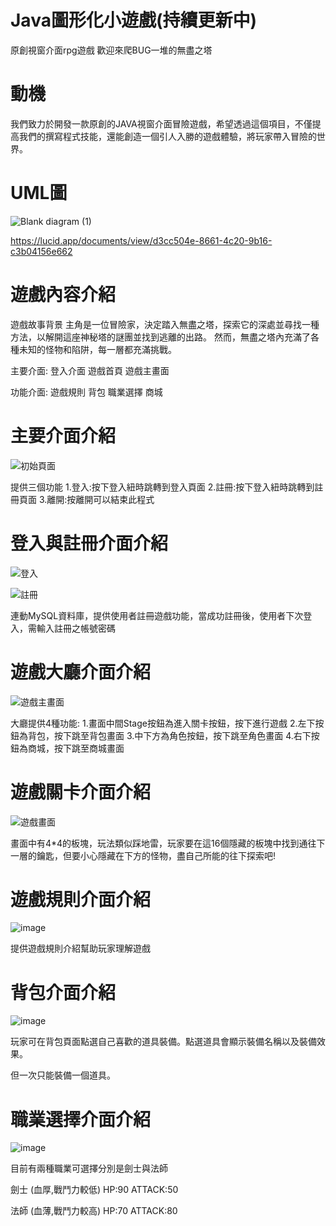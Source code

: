 # Java圖形化小遊戲(持續更新中)
原創視窗介面rpg遊戲
歡迎來爬BUG一堆的無盡之塔


# 動機
我們致力於開發一款原創的JAVA視窗介面冒險遊戲，希望透過這個項目，不僅提高我們的撰寫程式技能，還能創造一個引人入勝的遊戲體驗，將玩家帶入冒險的世界。

# UML圖
![Blank diagram (1)](https://github.com/eric-jhu/TeamJavaProject/assets/140996895/c6b54996-52c7-4ffe-9b3f-ea6bedc71ca3)


https://lucid.app/documents/view/d3cc504e-8661-4c20-9b16-c3b04156e662



# 遊戲內容介紹

  遊戲故事背景
        主角是一位冒險家，決定踏入無盡之塔，探索它的深處並尋找一種方法，以解開這座神秘塔的謎團並找到逃離的出路。
        然而，無盡之塔內充滿了各種未知的怪物和陷阱，每一層都充滿挑戰。

  主要介面:
    登入介面
    遊戲首頁
    遊戲主畫面

  功能介面:
    遊戲規則
    背包
    職業選擇
    商城

# 主要介面介紹

![初始頁面](https://github.com/eric-jhu/TeamJavaProject/assets/65153061/5c7f251f-4589-4f2b-81a5-247bd186e482)

 提供三個功能
    1.登入:按下登入紐時跳轉到登入頁面
    2.註冊:按下登入紐時跳轉到註冊頁面
    3.離開:按離開可以結束此程式

# 登入與註冊介面介紹 

![登入](https://github.com/eric-jhu/TeamJavaProject/assets/65153061/68b9ccb5-bf81-4520-a962-3c206973ca99)

![註冊](https://github.com/eric-jhu/TeamJavaProject/assets/65153061/d4a00fbe-c5fd-438b-a1e4-b42433bbef92)

連動MySQL資料庫，提供使用者註冊遊戲功能，當成功註冊後，使用者下次登入，需輸入註冊之帳號密碼

# 遊戲大廳介面介紹

![遊戲主畫面](https://github.com/eric-jhu/TeamJavaProject/assets/65153061/62b70dde-25f0-4e0d-b332-63f6b0df03dc)

  大廳提供4種功能:
    1.畫面中間Stage按鈕為進入關卡按鈕，按下進行遊戲
    2.左下按鈕為背包，按下跳至背包畫面
    3.中下方為角色按鈕，按下跳至角色畫面
    4.右下按鈕為商城，按下跳至商城畫面

# 遊戲關卡介面介紹

![遊戲畫面](https://github.com/eric-jhu/TeamJavaProject/assets/65153061/886ec0d0-b212-41e4-b1c0-52af7c178876)

畫面中有4*4的板塊，玩法類似踩地雷，玩家要在這16個隱藏的板塊中找到通往下一層的鑰匙，但要小心隱藏在下方的怪物，盡自己所能的往下探索吧!

# 遊戲規則介面介紹 

 ![image](https://github.com/eric-jhu/TeamJavaProject/assets/65153061/e341561a-ab07-4121-bd8c-05b271b69b0d)

提供遊戲規則介紹幫助玩家理解遊戲

# 背包介面介紹

![image](https://github.com/eric-jhu/TeamJavaProject/assets/65153061/7ce5e5c6-e095-4160-bab5-7d2b24c9b6a4)

玩家可在背包頁面點選自己喜歡的道具裝備。點選道具會顯示裝備名稱以及裝備效果。

但一次只能裝備一個道具。

# 職業選擇介面介紹

![image](https://github.com/eric-jhu/TeamJavaProject/assets/65153061/e3e29844-6a44-41f3-921a-2d0f71e50aea)

目前有兩種職業可選擇分別是劍士與法師

劍士 (血厚,戰鬥力較低)
HP:90 ATTACK:50

法師 (血薄,戰鬥力較高)
 HP:70 ATTACK:80

 
 
      

